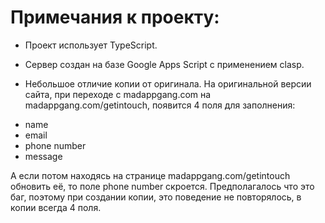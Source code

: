 # Примечания к проекту:

* Проект использует TypeScript.

* Сервер создан на базе Google Apps Script с применением clasp.

* Небольшое отличие копии от оригинала.
На оригинальной версии сайта, при переходе с madappgang.com на madappgang.com/getintouch, появится 4 поля для заполнения:
- name
- email
- phone number
- message

А если потом находясь на странице madappgang.com/getintouch обновить её, то поле phone number скроется.
Предполагалось что это баг, поэтому при создании копии, это поведение не повторялось, в копии всегда 4 поля.
